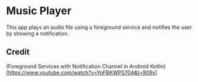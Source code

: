 # Music Player
This app plays an audio file using a foreground service and notifies the user by showing a notification.
## Credit
(Foreground Services with Notification Channel in Android Kotlin)[https://www.youtube.com/watch?v=YoFBKWPS70A&t=909s]